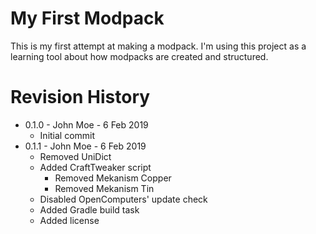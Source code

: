 # My First Modpack

This is my first attempt at making a modpack. I'm using this project as a learning tool about how modpacks are created and structured.

# Revision History

* 0.1.0 - John Moe - 6 Feb 2019
  * Initial commit
* 0.1.1 - John Moe - 6 Feb 2019
  * Removed UniDict
  * Added CraftTweaker script
    * Removed Mekanism Copper
    * Removed Mekanism Tin
  * Disabled OpenComputers' update check
  * Added Gradle build task
  * Added license
